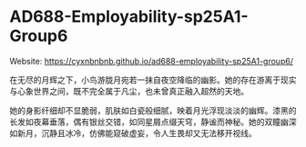 # AD688-Employability-sp25A1-Group6
Website: https://cyxnbnbnb.github.io/ad688-employability-sp25A1-group6/




在无尽的月辉之下，小鸟游胧月宛若一抹自夜空降临的幽影。她的存在游离于现实与心象世界之间，既不完全属于凡尘，也未曾真正融入超然的天地。

她的身影纤细却不显脆弱，肌肤如白瓷般细腻，映着月光浮现淡淡的幽辉。漆黑的长发如夜幕垂落，偶有银丝交错，如同星屑点缀天穹，静谧而神秘。她的双瞳幽深如新月，沉静且冰冷，仿佛能窥破虚妄，令人生畏却又无法移开视线。